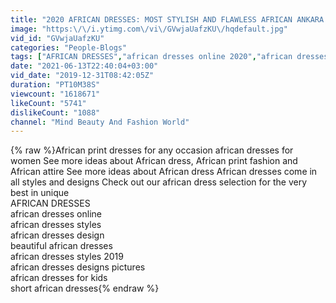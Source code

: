 ```yaml
---
title: "2020 AFRICAN DRESSES: MOST STYLISH AND FLAWLESS AFRICAN ANKARA STYLES FOR BEAUTIFUL LADIES"
image: "https:\/\/i.ytimg.com\/vi\/GVwjaUafzKU\/hqdefault.jpg"
vid_id: "GVwjaUafzKU"
categories: "People-Blogs"
tags: ["AFRICAN DRESSES","african dresses online 2020","african dresses styles"]
date: "2021-06-13T22:40:04+03:00"
vid_date: "2019-12-31T08:42:05Z"
duration: "PT10M38S"
viewcount: "1618671"
likeCount: "5741"
dislikeCount: "1088"
channel: "Mind Beauty And Fashion World"
---
```

{% raw %}African print dresses for any occasion african dresses for women See more ideas about African dress, African print fashion and African attire See more ideas about African dress African dresses come in all styles and designs Check out our african dress selection for the very best in unique<br />AFRICAN DRESSES<br />african dresses online<br />african dresses styles<br />african dresses design<br />beautiful african dresses<br />african dresses styles 2019<br />african dresses designs pictures<br />african dresses for kids<br />short african dresses{% endraw %}
